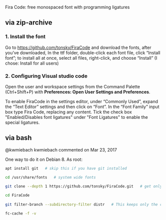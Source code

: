 Fira Code: free monospaced font with programming ligatures

## via zip-archive  

### 1. Install the font

Go to https://github.com/tonsky/FiraCode and download the fonts, after you’ve downloaded, In the ttf folder, double-click each font file, click “Install font”; to install all at once, select all files, right-click, and choose “Install” (I chose: Install for all users) 

### 2. Configuring Visual studio code 

Open the user and workspace settings from the Command Palette (Ctrl+Shift+P) with **Preferences: Open User Settings and Preferences**. 

To enable FiraCode in the settings editor, under “Commonly Used”, expand the “Text Editor” settings and then click on “Font”. In the “Font Family” input box type Fira Code, replacing any content. Tick the check box "Enabled/Disables font ligatures" under "Font Ligatures" to enable the special ligatures. 

## via bash
 
@kwmiebach
kwmiebach commented on Mar 23, 2017  

One way to do it on Debian 8. As root: 

```bash
apt install git   # skip this if you have git installed 

cd /usr/share/fonts   # system wide fonts 
 
git clone --depth 1 https://github.com/tonsky/FiraCode.git   # get only the last commit of the master branch  

cd FiraCode 
 
git filter-branch --subdirectory-filter distr   # This keeps only the contents of the distr/ directory and moves its contents one level up. 

fc-cache -f -v
```